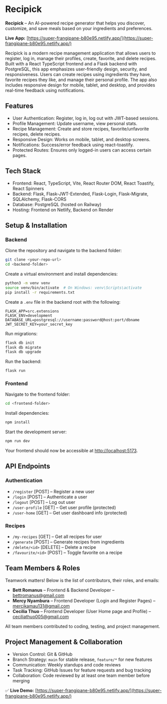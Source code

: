 # Recipick

**Recipick** – An AI-powered recipe generator that helps you discover, customize, and save meals based on your ingredients and preferences.

**Live App:** [https://super-frangipane-b80e95.netlify.app/](https://super-frangipane-b80e95.netlify.app/)

Recipick is a modern recipe management application that allows users to register, log in, manage their profiles, create, favorite, and delete recipes. Built with a React TypeScript frontend and a Flask backend with PostgreSQL, this app emphasizes user-friendly design, security, and responsiveness. Users can create recipes using ingredients they have, favorite recipes they like, and manage their personal profile. The app also includes responsive design for mobile, tablet, and desktop, and provides real-time feedback using notifications.

## Features

* User Authentication: Register, log in, log out with JWT-based sessions.
* Profile Management: Update username, view personal stats.
* Recipe Management: Create and store recipes, favorite/unfavorite recipes, delete recipes.
* Responsive Design: Works on mobile, tablet, and desktop screens.
* Notifications: Success/error feedback using react-toastify.
* Protected Routes: Ensures only logged-in users can access certain pages.

## Tech Stack

* Frontend: React, TypeScript, Vite, React Router DOM, React Toastify, React Spinners
* Backend: Flask, Flask-JWT-Extended, Flask-Login, Flask-Migrate, SQLAlchemy, Flask-CORS
* Database: PostgreSQL (hosted on Railway)
* Hosting: Frontend on Netlify, Backend on Render

## Setup & Installation

### Backend

Clone the repository and navigate to the backend folder:

```bash
git clone <your-repo-url>
cd <backend-folder>
```

Create a virtual environment and install dependencies:

```bash
python3 -m venv venv
source venv/bin/activate  # On Windows: venv\Scripts\activate
pip install -r requirements.txt
```

Create a `.env` file in the backend root with the following:

```
FLASK_APP=src.extensions
FLASK_ENV=development
DATABASE_URL=postgresql://username:password@host:port/dbname
JWT_SECRET_KEY=your_secret_key
```

Run migrations:

```bash
flask db init
flask db migrate
flask db upgrade
```

Run the backend:

```bash
flask run
```

### Frontend

Navigate to the frontend folder:

```bash
cd <frontend-folder>
```

Install dependencies:

```bash
npm install
```

Start the development server:

```bash
npm run dev
```

Your frontend should now be accessible at [http://localhost:5173](http://localhost:5173).

## API Endpoints

### Authentication

* `/register` \[POST] – Register a new user
* `/login` \[POST] – Authenticate a user
* `/logout` \[POST] – Log out user
* `/user-profile` \[GET] – Get user profile (protected)
* `/user-home` \[GET] – Get user dashboard info (protected)

### Recipes

* `/my-recipes` \[GET] – Get all recipes for user
* `/generate` \[POST] – Generate recipes from ingredients
* `/delete/<id>` \[DELETE] – Delete a recipe
* `/favourite/<id>` \[POST] – Toggle favorite on a recipe

## Team Members & Roles

Teamwork matters! Below is the list of contributors, their roles, and emails:

* **Bett Romanus** – Frontend & Backend Developer – [bettromanus@gmail.com](mailto:bettromanus@gmail.com)
* **Mercy Nyambura** – Frontend Developer (Login and Register Pages) – [mercikamau131@gmail.com](mailto:mercikamau131@gmail.com)
* **Cecilia Thuo** – Frontend Developer (User Home page and Profile) – [ceciliathuo005@gmail.com](mailto:ceciliathuo005@gmail.com)

All team members contributed to coding, testing, and project management.

## Project Management & Collaboration

* Version Control: Git & GitHub
* Branch Strategy: `main` for stable release, `feature/*` for new features
* Communication: Weekly standups and code reviews
* Task Tracking: GitHub Issues for feature requests and bug tracking
* Collaboration: Code reviewed by at least one team member before merging



✅ **Live Demo:** [https://super-frangipane-b80e95.netlify.app/](https://super-frangipane-b80e95.netlify.app/)
